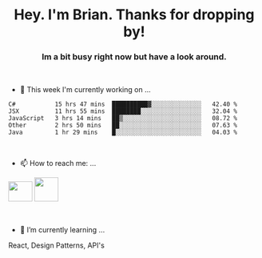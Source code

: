 <H1 align="center">Hey. I'm Brian. Thanks for dropping by!</H1>
<H3 align="center">Im a bit busy right now but have a look around.</H3>
<br/>

- 🔭 This week I'm currently working on ...
<!--START_SECTION:waka-->
```text
C#           15 hrs 47 mins  ██████████▓░░░░░░░░░░░░░░   42.40 % 
JSX          11 hrs 55 mins  ████████░░░░░░░░░░░░░░░░░   32.04 % 
JavaScript   3 hrs 14 mins   ██▒░░░░░░░░░░░░░░░░░░░░░░   08.72 % 
Other        2 hrs 50 mins   ██░░░░░░░░░░░░░░░░░░░░░░░   07.63 % 
Java         1 hr 29 mins    █░░░░░░░░░░░░░░░░░░░░░░░░   04.03 % 
```
<!--END_SECTION:waka-->
<br/>

- 📫 How to reach me: ...
<p>
  <a href="https://www.linkedin.com/in/brian-appleton/"><img width="48" height="40" src="https://github.com/appleton6509/appleton6509/blob/main/linkedin.png?raw=true"></a>
    <a href="https://github.com/appleton6509"><img width="48" height="48" src="https://github.com/appleton6509/appleton6509/blob/main/github.png?raw=true"></a>
</p>
<br/>

- 🌱 I’m currently learning ...
<p>
React, Design Patterns, API's
</p>


<!--
**appleton6509/appleton6509** is a ✨ _special_ ✨ repository because its `README.md` (this file) appears on your GitHub profile.

Here are some ideas to get you started:


- 👯 I’m looking to collaborate on ...
- 🤔 I’m looking for help with ...
- 💬 Ask me about ...
- 😄 Pronouns: ...
- ⚡ Fun fact: ...
-->
